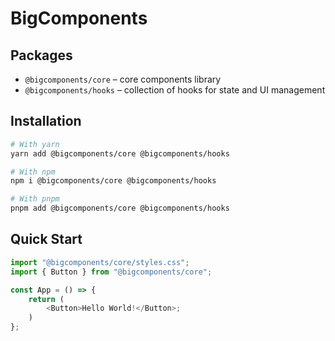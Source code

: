 # BigComponents

## Packages

- `@bigcomponents/core` – core components library
- `@bigcomponents/hooks` – collection of hooks for state and UI management

## Installation

```bash
# With yarn
yarn add @bigcomponents/core @bigcomponents/hooks

# With npm
npm i @bigcomponents/core @bigcomponents/hooks

# With pnpm
pnpm add @bigcomponents/core @bigcomponents/hooks
```

## Quick Start

```js
import "@bigcomponents/core/styles.css";
import { Button } from "@bigcomponents/core";

const App = () => {
    return (
        <Button>Hello World!</Button>;
    )
};
```
